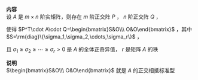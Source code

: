 **内容**  
设 $A$ 是 $m\times n$ 阶实矩阵，则存在 $m$ 阶正交阵 $P$ ， $n$ 阶正交阵 $Q$ ，  
  
使得 $P^T\cdot A\cdot Q=\begin{bmatrix}S&O\\\ O&O\end{bmatrix}$ ，其中 $S=\rm{diag}\{\sigma_1,\sigma_2,\cdots,\sigma_r\}$ ，  
  
且 $\sigma_1\geq\sigma_2\geq\cdots\geq\sigma_r>0$ 是 $A$ 的全体正奇异值， $r$ 是矩阵 $A$ 的秩  
  
**说明**  
 $\begin{bmatrix}S&O\\\ O&O\end{bmatrix}$ 就是 $A$ 的正交相抵标准型  

